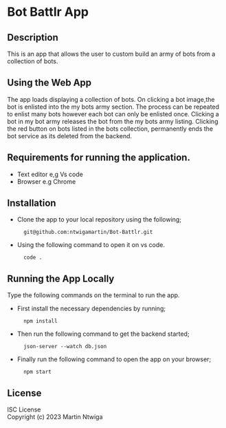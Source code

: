 # Bot Battlr App

## Description
This is an app that allows the user to custom build an army of bots from a collection of bots.

## Using the Web App
The app loads displaying a collection of bots. On clicking a bot image,the bot is enlisted into the my bots army section. The process can be repeated to enlist many bots however each bot can only be enlisted once. Clicking a bot in my bot army releases the bot from the my bots army listing. Clicking the red button on bots listed in the bots collection, permanently ends the bot service as its deleted from the backend.

## Requirements for running the application.
* Text editor e,g Vs code
* Browser e.g Chrome

## Installation
* Clone the app to your local repository using the following;

        git@github.com:ntwigamartin/Bot-Battlr.git

* Using the following command to open it on vs code.

        code .


## Running the App Locally
Type the following commands on the terminal to run the app.

* First install the necessary dependencies by running;

        npm install

* Then run the following command to get the backend started;

        json-server --watch db.json

* Finally run the following command to open the app on your browser;

        npm start

## License
ISC License <br>
Copyright (c) 2023 Martin Ntwiga
